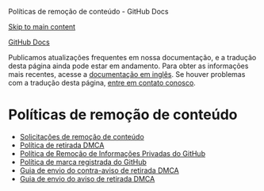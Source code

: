 Políticas de remoção de conteúdo - GitHub Docs

[Skip to main content](#main-content)

[](/pt)[GitHub Docs](/pt)

Publicamos atualizações frequentes em nossa documentação, e a tradução desta página ainda pode estar em andamento. Para obter as informações mais recentes, acesse a [documentação em inglês](/en). Se houver problemas com a tradução desta página, [entre em contato conosco](https://github.com/contact?form[subject]=translation%20issue%20on%20docs.github.com&form[comments]=).

Políticas de remoção de conteúdo
==========

* [Solicitações de remoção de conteúdo](/pt/site-policy/content-removal-policies/submitting-content-removal-requests)
* [Política de retirada DMCA](/pt/site-policy/content-removal-policies/dmca-takedown-policy)
* [Política de Remoção de Informações Privadas do GitHub](/pt/site-policy/content-removal-policies/github-private-information-removal-policy)
* [Política de marca registrada do GitHub](/pt/site-policy/content-removal-policies/github-trademark-policy)
* [Guia de envio do contra-aviso de retirada DMCA](/pt/site-policy/content-removal-policies/guide-to-submitting-a-dmca-counter-notice)
* [Guia de envio do aviso de retirada DMCA](/pt/site-policy/content-removal-policies/guide-to-submitting-a-dmca-takedown-notice)
